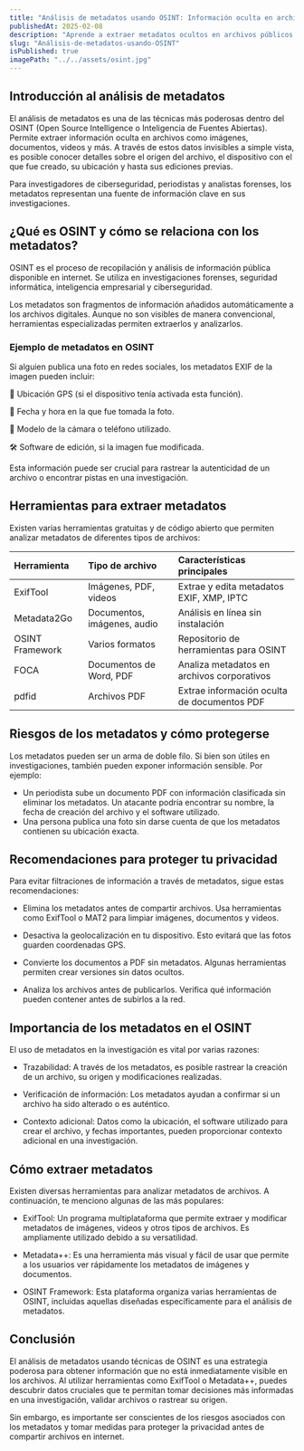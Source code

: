 ```yaml
---
title: "Análisis de metadatos usando OSINT: Información oculta en archivos"
publishedAt: 2025-02-08
description: "Aprende a extraer metadatos ocultos en archivos públicos con herramientas OSINT como ExifTool, para obtener información valiosa en tus investigaciones."
slug: "Análisis-de-metadatos-usando-OSINT"
isPublished: true
imagePath: "../../assets/osint.jpg"
---
```


## Introducción al análisis de metadatos
El análisis de metadatos es una de las técnicas más poderosas dentro del OSINT (Open Source Intelligence o Inteligencia de Fuentes Abiertas). Permite extraer información oculta en archivos como imágenes, documentos, videos y más. A través de estos datos invisibles a simple vista, es posible conocer detalles sobre el origen del archivo, el dispositivo con el que fue creado, su ubicación y hasta sus ediciones previas.

Para investigadores de ciberseguridad, periodistas y analistas forenses, los metadatos representan una fuente de información clave en sus investigaciones.

## ¿Qué es OSINT y cómo se relaciona con los metadatos?

OSINT es el proceso de recopilación y análisis de información pública disponible en internet. Se utiliza en investigaciones forenses, seguridad informática, inteligencia empresarial y ciberseguridad.

Los metadatos son fragmentos de información añadidos automáticamente a los archivos digitales. Aunque no son visibles de manera convencional, herramientas especializadas permiten extraerlos y analizarlos.

### Ejemplo de metadatos en OSINT

Si alguien publica una foto en redes sociales, los metadatos EXIF de la imagen pueden incluir:

📍 Ubicación GPS (si el dispositivo tenía activada esta función).

📅 Fecha y hora en la que fue tomada la foto.

📸 Modelo de la cámara o teléfono utilizado.

🛠️ Software de edición, si la imagen fue modificada.

Esta información puede ser crucial para rastrear la autenticidad de un archivo o encontrar pistas en una investigación.


## Herramientas para extraer metadatos

Existen varias herramientas gratuitas y de código abierto que permiten analizar metadatos de diferentes tipos de archivos:

| Herramienta | Tipo de archivo | Características principales |
|:----------|:----------|:----------|
| ExifTool | Imágenes, PDF, videos | Extrae y edita metadatos EXIF, XMP, IPTC |
| Metadata2Go | Documentos, imágenes, audio | Análisis en línea sin instalación |
| OSINT Framework | Varios formatos | Repositorio de herramientas para OSINT |
| FOCA | Documentos de Word, PDF | Analiza metadatos en archivos corporativos |
| pdfid | Archivos PDF | Extrae información oculta de documentos PDF |


## Riesgos de los metadatos y cómo protegerse

Los metadatos pueden ser un arma de doble filo. Si bien son útiles en investigaciones, también pueden exponer información sensible. Por ejemplo:

 - Un periodista sube un documento PDF con información clasificada sin eliminar los metadatos. Un atacante podría encontrar su nombre, la fecha de creación del archivo y el software utilizado.
 - Una persona publica una foto sin darse cuenta de que los metadatos contienen su ubicación exacta.


## Recomendaciones para proteger tu privacidad

Para evitar filtraciones de información a través de metadatos, sigue estas recomendaciones:  

* Elimina los metadatos antes de compartir archivos. Usa herramientas como ExifTool o MAT2 para limpiar imágenes, documentos y videos.

* Desactiva la geolocalización en tu dispositivo. Esto evitará que las fotos guarden coordenadas GPS.

* Convierte los documentos a PDF sin metadatos. Algunas herramientas permiten crear versiones sin datos ocultos.

* Analiza los archivos antes de publicarlos. Verifica qué información pueden contener antes de subirlos a la red.

## Importancia de los metadatos en el OSINT

El uso de metadatos en la investigación es vital por varias razones:

* Trazabilidad: A través de los metadatos, es posible rastrear la creación de un archivo, su origen y modificaciones realizadas.

* Verificación de información: Los metadatos ayudan a confirmar si un archivo ha sido alterado o es auténtico.

* Contexto adicional: Datos como la ubicación, el software utilizado para crear el archivo, y fechas importantes, pueden proporcionar contexto adicional en una investigación.

## Cómo extraer metadatos

Existen diversas herramientas para analizar metadatos de archivos. A continuación, te menciono algunas de las más populares:

* ExifTool: Un programa multiplataforma que permite extraer y modificar metadatos de imágenes, videos y otros tipos de archivos. Es ampliamente utilizado debido a su versatilidad.

* Metadata++: Es una herramienta más visual y fácil de usar que permite a los usuarios ver rápidamente los metadatos de imágenes y documentos.

* OSINT Framework: Esta plataforma organiza varias herramientas de OSINT, incluidas aquellas diseñadas específicamente para el análisis de metadatos.

## Conclusión

El análisis de metadatos usando técnicas de OSINT es una estrategia poderosa para obtener información que no está inmediatamente visible en los archivos. Al utilizar herramientas como ExifTool o Metadata++, puedes descubrir datos cruciales que te permitan tomar decisiones más informadas en una investigación, validar archivos o rastrear su origen.

Sin embargo, es importante ser conscientes de los riesgos asociados con los metadatos y tomar medidas para proteger la privacidad antes de compartir archivos en internet.